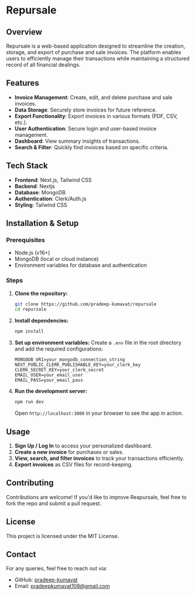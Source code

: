 # Repursale

## Overview
Repursale is a web-based application designed to streamline the creation, storage, and export of purchase and sale invoices. The platform enables users to efficiently manage their transactions while maintaining a structured record of all financial dealings.

## Features
- **Invoice Management**: Create, edit, and delete purchase and sale invoices.
- **Data Storage**: Securely store invoices for future reference.
- **Export Functionality**: Export invoices in various formats (PDF, CSV, etc.).
- **User Authentication**: Secure login and user-based invoice management.
- **Dashboard**: View summary insights of transactions.
- **Search & Filter**: Quickly find invoices based on specific criteria.

## Tech Stack
- **Frontend**: Next.js, Tailwind CSS
- **Backend**: Nextjs
- **Database**: MongoDB
- **Authentication**: Clerk/Auth.js
- **Styling**: Tailwind CSS

## Installation & Setup
### Prerequisites
- Node.js (v16+)
- MongoDB (local or cloud instance)
- Environment variables for database and authentication

### Steps
1. **Clone the repository:**
   ```bash
   git clone https://github.com/pradeep-kumavat/repursale
   cd repursale
   ```

2. **Install dependencies:**
   ```bash
   npm install
   ```

3. **Set up environment variables:**
   Create a `.env` file in the root directory and add the required configurations:
   ```env
   MONGODB_URI=your_mongodb_connection_string
   NEXT_PUBLIC_CLERK_PUBLISHABLE_KEY=your_clerk_key
   CLERK_SECRET_KEY=your_clerk_secret
   EMAIL_USER=your_email_user
   EMAIL_PASS=your_email_pass
   ```

4. **Run the development server:**
   ```bash
   npm run dev
   ```
   Open `http://localhost:3000` in your browser to see the app in action.

## Usage
1. **Sign Up / Log In** to access your personalized dashboard.
2. **Create a new invoice** for purchases or sales.
3. **View, search, and filter invoices** to track your transactions efficiently.
4. **Export invoices** as CSV files for record-keeping.

## Contributing
Contributions are welcome! If you'd like to improve Reapursale, feel free to fork the repo and submit a pull request.

## License
This project is licensed under the MIT License.

## Contact
For any queries, feel free to reach out via:
- GitHub: [pradeep-kumavat](https://github.com/pradeep-kumavat)
- Email: pradeepkumavat108@gmail.com

